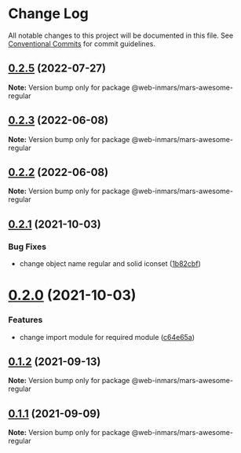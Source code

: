# Change Log

All notable changes to this project will be documented in this file.
See [Conventional Commits](https://conventionalcommits.org) for commit guidelines.

## [0.2.5](https://github.com/MarsGotta/web-inmars/compare/@web-inmars/mars-awesome-regular@0.2.3...@web-inmars/mars-awesome-regular@0.2.5) (2022-07-27)

**Note:** Version bump only for package @web-inmars/mars-awesome-regular





## [0.2.3](https://github.com/MarsGotta/web-inmars/compare/@web-inmars/mars-awesome-regular@0.2.2...@web-inmars/mars-awesome-regular@0.2.3) (2022-06-08)

**Note:** Version bump only for package @web-inmars/mars-awesome-regular





## [0.2.2](https://github.com/MarsGotta/web-inmars/compare/@web-inmars/mars-awesome-regular@0.2.1...@web-inmars/mars-awesome-regular@0.2.2) (2022-06-08)

**Note:** Version bump only for package @web-inmars/mars-awesome-regular





## [0.2.1](https://github.com/MarsGotta/web-inmars/compare/@web-inmars/mars-awesome-regular@0.2.0...@web-inmars/mars-awesome-regular@0.2.1) (2021-10-03)


### Bug Fixes

* change object name regular and solid iconset ([1b82cbf](https://github.com/MarsGotta/web-inmars/commit/1b82cbfd563d1672f6d68288b1daed9d75c77c03))





# [0.2.0](https://github.com/MarsGotta/web-inmars/compare/@web-inmars/mars-awesome-regular@0.1.2...@web-inmars/mars-awesome-regular@0.2.0) (2021-10-03)


### Features

* change import module for required module ([c64e65a](https://github.com/MarsGotta/web-inmars/commit/c64e65adf161b8679b774dc9e6eb517f9dd0174a))





## [0.1.2](https://github.com/MarsGotta/web-inmars/compare/@web-inmars/mars-awesome-regular@0.1.1...@web-inmars/mars-awesome-regular@0.1.2) (2021-09-13)

**Note:** Version bump only for package @web-inmars/mars-awesome-regular





## [0.1.1](https://github.com/MarsGotta/web-inmars/compare/@web-inmars/mars-awesome-regular@0.1.0...@web-inmars/mars-awesome-regular@0.1.1) (2021-09-09)

**Note:** Version bump only for package @web-inmars/mars-awesome-regular
